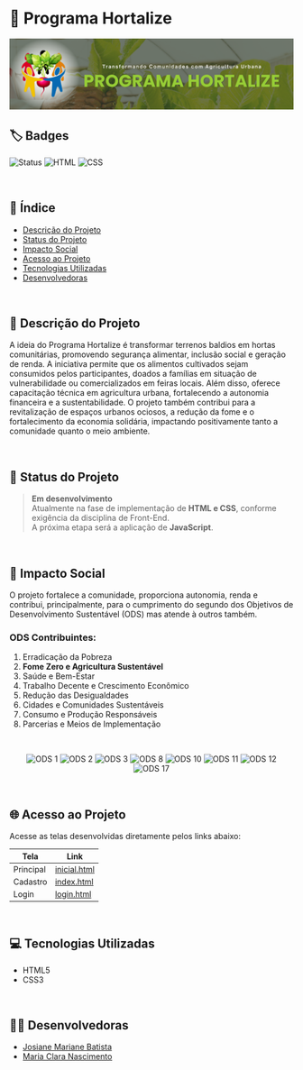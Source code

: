 # 🌱 Programa Hortalize

![Imagem de Capa](figs/capa.png) 

## 🏷️ Badges

![Status](https://img.shields.io/badge/status-em%20desenvolvimento-yellow)
![HTML](https://img.shields.io/badge/HTML-5-orange)
![CSS](https://img.shields.io/badge/CSS-3-blue)

<br>

## 📑 Índice

- [Descrição do Projeto](#descrição-do-projeto)
- [Status do Projeto](#status-do-projeto)
- [Impacto Social](#impacto-social)
- [Acesso ao Projeto](#acesso-ao-projeto)
- [Tecnologias Utilizadas](#tecnologias-utilizadas)
- [Desenvolvedoras](#desenvolvedoras)

<br>

## 📖 Descrição do Projeto

A ideia do Programa Hortalize é transformar terrenos baldios em hortas comunitárias, promovendo segurança alimentar, inclusão social e geração de renda. A iniciativa permite que os alimentos cultivados sejam consumidos pelos participantes, doados a famílias em situação de vulnerabilidade ou comercializados em feiras locais. 
Além disso, oferece capacitação técnica em agricultura urbana, fortalecendo a autonomia financeira e a sustentabilidade. O projeto também contribui para a revitalização de espaços urbanos ociosos, a redução da fome e o fortalecimento da economia solidária, impactando positivamente tanto a comunidade quanto o meio ambiente.

<br>

## 🚧 Status do Projeto

> **Em desenvolvimento**  
Atualmente na fase de implementação de **HTML e CSS**, conforme exigência da disciplina de Front-End.  
A próxima etapa será a aplicação de **JavaScript**.


<br>

## 🤝 Impacto Social

O projeto fortalece a comunidade, proporciona autonomia, renda e contribui, principalmente, para o cumprimento do segundo dos Objetivos de Desenvolvimento Sustentável (ODS) mas atende à outros também.

### ODS Contribuintes:
1. Erradicação da Pobreza
2. **Fome Zero e Agricultura Sustentável**
3. Saúde e Bem-Estar
8. Trabalho Decente e Crescimento Econômico
10. Redução das Desigualdades
11. Cidades e Comunidades Sustentáveis
12. Consumo e Produção Responsáveis
17. Parcerias e Meios de Implementação

<br>

<p align="center">
  <img src="https://brasil.un.org/profiles/undg_country/themes/custom/undg/images/SDGs/pt-br/SDG-1.svg" alt="ODS 1" width="70"/>
  <img src="https://brasil.un.org/profiles/undg_country/themes/custom/undg/images/SDGs/pt-br/SDG-2.svg" alt="ODS 2" width="70"/>
  <img src="https://brasil.un.org/profiles/undg_country/themes/custom/undg/images/SDGs/pt-br/SDG-3.svg" alt="ODS 3" width="70"/>
  <img src="https://brasil.un.org/profiles/undg_country/themes/custom/undg/images/SDGs/pt-br/SDG-8.svg" alt="ODS 8" width="70"/>
  <img src="https://brasil.un.org/profiles/undg_country/themes/custom/undg/images/SDGs/pt-br/SDG-10.svg" alt="ODS 10" width="70"/>
  <img src="https://brasil.un.org/profiles/undg_country/themes/custom/undg/images/SDGs/pt-br/SDG-11.svg" alt="ODS 11" width="70"/>
  <img src="https://brasil.un.org/profiles/undg_country/themes/custom/undg/images/SDGs/pt-br/SDG-12.svg" alt="ODS 12" width="70"/>
  <img src="https://brasil.un.org/profiles/undg_country/themes/custom/undg/images/SDGs/pt-br/SDG-17.svg" alt="ODS 17" width="70"/>
</p>

<br>

## 🌐 Acesso ao Projeto

Acesse as telas desenvolvidas diretamente pelos links abaixo:

| Tela        | Link                                       |
|-------------|--------------------------------------------|
| Principal   | [inicial.html](./inicial.html)         |
| Cadastro    | [index.html](./index.html)           |
| Login       | [login.html](./login.html)                 |

<br>

## 💻 Tecnologias Utilizadas

- HTML5
- CSS3

<br>

## 👩‍💻 Desenvolvedoras

- [Josiane Mariane Batista](https://josibatista.github.io/web-front-end/)
- [Maria Clara Nascimento](https://mariandj.github.io/Programa-o-Web-Front-End/)

<br>

